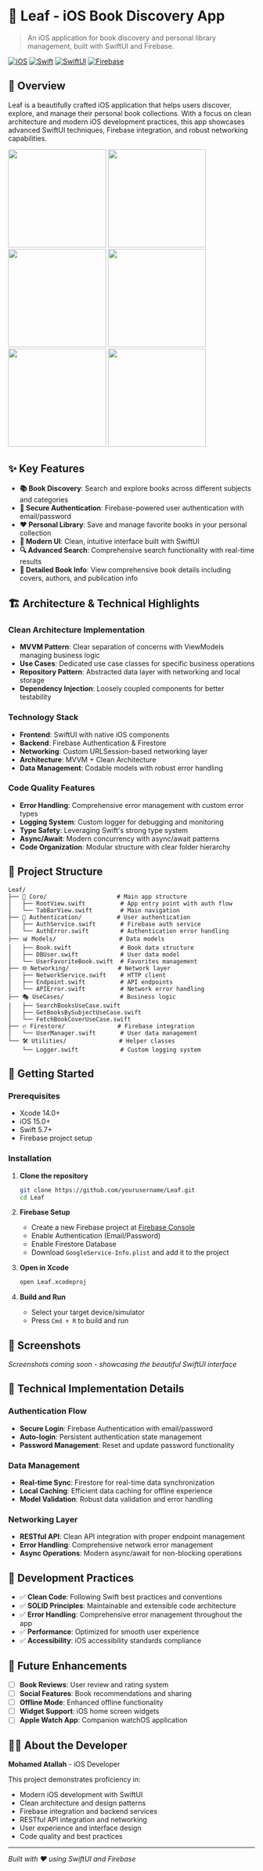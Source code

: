 # 🍃 Leaf - iOS Book Discovery App

> An iOS application for book discovery and personal library management, built with SwiftUI and Firebase.

[![iOS](https://img.shields.io/badge/iOS-15.0+-blue.svg)](https://developer.apple.com/ios/)
[![Swift](https://img.shields.io/badge/Swift-5.7-orange.svg)](https://swift.org/)
[![SwiftUI](https://img.shields.io/badge/SwiftUI-4.0-green.svg)](https://developer.apple.com/xcode/swiftui/)
[![Firebase](https://img.shields.io/badge/Firebase-10.0-yellow.svg)](https://firebase.google.com/)

## 📱 Overview


Leaf is a beautifully crafted iOS application that helps users discover, explore, and manage their personal book collections. With a focus on clean architecture and modern iOS development practices, this app showcases advanced SwiftUI techniques, Firebase integration, and robust networking capabilities.

<img src="https://github.com/user-attachments/assets/7850dfb5-5881-4ee2-bd9b-e970539e54ab" width="200"/>

<img src="https://github.com/user-attachments/assets/1e96b662-404b-4a9c-abb8-244e07a5a931" width="200"/>

<img src="https://github.com/user-attachments/assets/f62325ed-9296-4e2b-b429-344bb32ec73c" width="200"/>

<img src="https://github.com/user-attachments/assets/80360f4c-21d0-4800-9b36-8f6fda60e68e" width="200"/>

<img src="https://github.com/user-attachments/assets/f7e3f4d9-75ca-475b-a735-8c069af2a2ae" width="200"/>

<img src="https://github.com/user-attachments/assets/cff954b5-e887-4179-bfb0-5cfad6720ed8" width="200"/>


## ✨ Key Features

- **📚 Book Discovery**: Search and explore books across different subjects and categories
- **🔐 Secure Authentication**: Firebase-powered user authentication with email/password
- **❤️ Personal Library**: Save and manage favorite books in your personal collection
- **🎨 Modern UI**: Clean, intuitive interface built with SwiftUI
- **🔍 Advanced Search**: Comprehensive search functionality with real-time results
- **📖 Detailed Book Info**: View comprehensive book details including covers, authors, and publication info

## 🏗️ Architecture & Technical Highlights

### Clean Architecture Implementation
- **MVVM Pattern**: Clear separation of concerns with ViewModels managing business logic
- **Use Cases**: Dedicated use case classes for specific business operations
- **Repository Pattern**: Abstracted data layer with networking and local storage
- **Dependency Injection**: Loosely coupled components for better testability

### Technology Stack
- **Frontend**: SwiftUI with native iOS components
- **Backend**: Firebase Authentication & Firestore
- **Networking**: Custom URLSession-based networking layer
- **Architecture**: MVVM + Clean Architecture
- **Data Management**: Codable models with robust error handling

### Code Quality Features
- **Error Handling**: Comprehensive error management with custom error types
- **Logging System**: Custom logger for debugging and monitoring
- **Type Safety**: Leveraging Swift's strong type system
- **Async/Await**: Modern concurrency with async/await patterns
- **Code Organization**: Modular structure with clear folder hierarchy

## 📂 Project Structure

```
Leaf/
├── 🎯 Core/                    # Main app structure
│   ├── RootView.swift          # App entry point with auth flow
│   └── TabBarView.swift        # Main navigation
├── 🔐 Authentication/          # User authentication
│   ├── AuthService.swift       # Firebase auth service
│   └── AuthError.swift         # Authentication error handling
├── 📊 Models/                  # Data models
│   ├── Book.swift              # Book data structure
│   ├── DBUser.swift            # User data model
│   └── UserFavoriteBook.swift  # Favorites management
├── 🌐 Networking/              # Network layer
│   ├── NetworkService.swift    # HTTP client
│   ├── Endpoint.swift          # API endpoints
│   └── APIError.swift          # Network error handling
├── 🎭 UseCases/                # Business logic
│   ├── SearchBooksUseCase.swift
│   ├── GetBooksBySubjectUseCase.swift
│   └── FetchBookCoverUseCase.swift
├── 🔥 Firestore/               # Firebase integration
│   └── UserManager.swift       # User data management
└── 🛠️ Utilities/               # Helper classes
    └── Logger.swift            # Custom logging system
```

## 🚀 Getting Started

### Prerequisites
- Xcode 14.0+
- iOS 15.0+
- Swift 5.7+
- Firebase project setup

### Installation

1. **Clone the repository**
   ```bash
   git clone https://github.com/yourusername/Leaf.git
   cd Leaf
   ```

2. **Firebase Setup**
   - Create a new Firebase project at [Firebase Console](https://console.firebase.google.com/)
   - Enable Authentication (Email/Password)
   - Enable Firestore Database
   - Download `GoogleService-Info.plist` and add it to the project

3. **Open in Xcode**
   ```bash
   open Leaf.xcodeproj
   ```

4. **Build and Run**
   - Select your target device/simulator
   - Press `Cmd + R` to build and run

## 🎨 Screenshots

<!-- Add your app screenshots here -->
*Screenshots coming soon - showcasing the beautiful SwiftUI interface*

## 🔧 Technical Implementation Details

### Authentication Flow
- **Secure Login**: Firebase Authentication with email/password
- **Auto-login**: Persistent authentication state management
- **Password Management**: Reset and update password functionality

### Data Management
- **Real-time Sync**: Firestore for real-time data synchronization
- **Local Caching**: Efficient data caching for offline experience
- **Model Validation**: Robust data validation and error handling

### Networking Layer
- **RESTful API**: Clean API integration with proper endpoint management
- **Error Handling**: Comprehensive network error management
- **Async Operations**: Modern async/await for non-blocking operations

## 🎯 Development Practices

- ✅ **Clean Code**: Following Swift best practices and conventions
- ✅ **SOLID Principles**: Maintainable and extensible code architecture
- ✅ **Error Handling**: Comprehensive error management throughout the app
- ✅ **Performance**: Optimized for smooth user experience
- ✅ **Accessibility**: iOS accessibility standards compliance

## 🔮 Future Enhancements

- [ ] **Book Reviews**: User review and rating system
- [ ] **Social Features**: Book recommendations and sharing
- [ ] **Offline Mode**: Enhanced offline functionality
- [ ] **Widget Support**: iOS home screen widgets
- [ ] **Apple Watch App**: Companion watchOS application

## 👨‍💻 About the Developer

**Mohamed Atallah** - iOS Developer

This project demonstrates proficiency in:
- Modern iOS development with SwiftUI
- Clean architecture and design patterns
- Firebase integration and backend services
- RESTful API integration and networking
- User experience and interface design
- Code quality and best practices

---
*Built with ❤️ using SwiftUI and Firebase*



